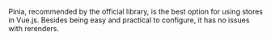 Pinia, recommended by the official library, is the best option for using stores in Vue.js. Besides being easy and practical to configure, it has no issues with rerenders.
